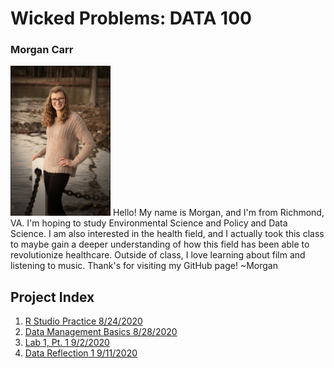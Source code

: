 # Wicked Problems: DATA 100
### Morgan Carr
<img src="dataintro.jpg" width="160" height="240" /> 
Hello! My name is Morgan, and I'm from Richmond, VA. I'm hoping to study Environmental Science and Policy and Data Science. I am also interested in the health field, and I actually took this class to maybe gain a deeper understanding of how this field has been able to revolutionize healthcare. Outside of class, I love learning about film and listening to music. Thank's for visiting my GitHub page! 
~Morgan

## Project Index
1. [R Studio Practice 8/24/2020](runningboy.md)
2. [Data Management Basics 8/28/2020](liberia.md)
3. [Lab 1, Pt. 1 9/2/2020](lab1pt1.md)
4. [Data Reflection 1 9/11/2020](reflection1.md)
